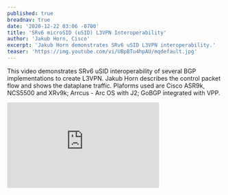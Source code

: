 ```yaml
---
published: true
breadnav: true
date: '2020-12-22 03:06 -0700'
title: 'SRv6 microSID (uSID) L3VPN Interoperability'
author: 'Jakub Horn, Cisco'
excerpt: 'Jakub Horn demonstrates SRv6 uSID L3VPN interoperability.'
teaser: 'https://img.youtube.com/vi/UBpBTu4hpAU/mqdefault.jpg'
---    
```

This video demonstrates SRv6 uSID interoperability of several BGP implementations to create L3VPN. Jakub Horn describes the control packet flow and shows the dataplane traffic. Plaforms used are Cisco ASR9k, NCS5500 and XRv9k; Arrcus - Arc OS with J2; GoBGP integrated with VPP.

<iframe width="355" height="200" src="https://www.youtube.com/embed/UBpBTu4hpAU" frameborder="0" allowfullscreen></iframe>
